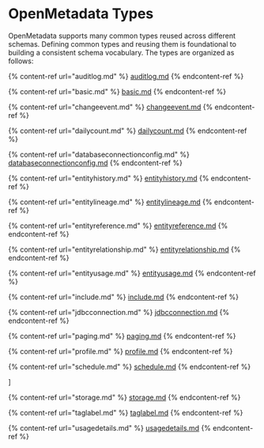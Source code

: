# OpenMetadata Types

OpenMetadata supports many common types reused across different schemas. Defining common types and reusing them is foundational to building a consistent schema vocabulary. The types are organized as follows:

{% content-ref url="auditlog.md" %}
[auditlog.md](auditlog.md)
{% endcontent-ref %}

{% content-ref url="basic.md" %}
[basic.md](basic.md)
{% endcontent-ref %}

{% content-ref url="changeevent.md" %}
[changeevent.md](changeevent.md)
{% endcontent-ref %}

{% content-ref url="dailycount.md" %}
[dailycount.md](dailycount.md)
{% endcontent-ref %}

{% content-ref url="databaseconnectionconfig.md" %}
[databaseconnectionconfig.md](databaseconnectionconfig.md)
{% endcontent-ref %}

{% content-ref url="entityhistory.md" %}
[entityhistory.md](entityhistory.md)
{% endcontent-ref %}

{% content-ref url="entitylineage.md" %}
[entitylineage.md](entitylineage.md)
{% endcontent-ref %}

{% content-ref url="entityreference.md" %}
[entityreference.md](entityreference.md)
{% endcontent-ref %}

{% content-ref url="entityrelationship.md" %}
[entityrelationship.md](entityrelationship.md)
{% endcontent-ref %}

{% content-ref url="entityusage.md" %}
[entityusage.md](entityusage.md)
{% endcontent-ref %}

{% content-ref url="include.md" %}
[include.md](include.md)
{% endcontent-ref %}

{% content-ref url="jdbcconnection.md" %}
[jdbcconnection.md](jdbcconnection.md)
{% endcontent-ref %}

{% content-ref url="paging.md" %}
[paging.md](paging.md)
{% endcontent-ref %}

{% content-ref url="profile.md" %}
[profile.md](profile.md)
{% endcontent-ref %}

{% content-ref url="schedule.md" %}
[schedule.md](schedule.md)
{% endcontent-ref %}

]

{% content-ref url="storage.md" %}
[storage.md](storage.md)
{% endcontent-ref %}

{% content-ref url="taglabel.md" %}
[taglabel.md](taglabel.md)
{% endcontent-ref %}

{% content-ref url="usagedetails.md" %}
[usagedetails.md](usagedetails.md)
{% endcontent-ref %}
